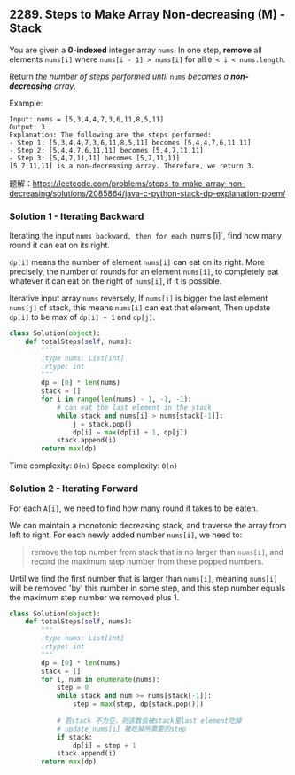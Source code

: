 ## 2289. Steps to Make Array Non-decreasing (M) - Stack

You are given a **0-indexed** integer array `nums`. In one step, **remove** all elements `nums[i]` where `nums[i - 1] > nums[i]` for all `0 < i < nums.length`.

Return *the number of steps performed until* `nums` *becomes a **non-decreasing** array*.

Example:

```
Input: nums = [5,3,4,4,7,3,6,11,8,5,11]
Output: 3
Explanation: The following are the steps performed:
- Step 1: [5,3,4,4,7,3,6,11,8,5,11] becomes [5,4,4,7,6,11,11]
- Step 2: [5,4,4,7,6,11,11] becomes [5,4,7,11,11]
- Step 3: [5,4,7,11,11] becomes [5,7,11,11]
[5,7,11,11] is a non-decreasing array. Therefore, we return 3.
```



题解：https://leetcode.com/problems/steps-to-make-array-non-decreasing/solutions/2085864/java-c-python-stack-dp-explanation-poem/

### Solution 1 - Iterating Backward

Iterating the input `nums backward, then for each `nums [i]`, find how many round it can eat on its right.

`dp[i]` means the number of element `nums[i]` can eat on its right. More precisely, the number of rounds for an element `nums[i]`,
to completely eat whatever it can eat on the right of `nums[i]`, if it is possible.

Iterative input array `nums` reversely, If `nums[i]` is bigger the last element `nums[j]` of stack,
this means `nums[i]` can eat that element, Then update `dp[i]` to be max of `dp[i] + 1` and `dp[j]`.

```python
class Solution(object):
    def totalSteps(self, nums):
        """
        :type nums: List[int]
        :rtype: int
        """
        dp = [0] * len(nums)
        stack = []
        for i in range(len(nums) - 1, -1, -1):
      		# can eat the last element in the stack
            while stack and nums[i] > nums[stack[-1]]:
                j = stack.pop()
                dp[i] = max(dp[i] + 1, dp[j])
            stack.append(i)
        return max(dp)
```

Time complexity: `O(n)`
Space complexity:  `O(n)`



### Solution 2 - Iterating Forward

For each `A[i]`, we need to find how many round it takes to be eaten.

We can maintain a monotonic decreasing stack, and traverse the array from left to right. For each newly added number `nums[i]`, we need to:

> remove the top number from stack that is no larger than `nums[i]`, and record the maximum step number from these popped numbers.

Until we find the first number that is larger than `nums[i]`, meaning `nums[i]` will be removed 'by' this number in some step, and this step number equals the maximum step number we removed plus 1.

```python
class Solution(object):
    def totalSteps(self, nums):
        """
        :type nums: List[int]
        :rtype: int
        """
        dp = [0] * len(nums)
        stack = []
        for i, num in enumerate(nums):
            step = 0
            while stack and num >= nums[stack[-1]]:
                step = max(step, dp[stack.pop()])
            
            # 若stack 不为空，则该数会被stack里last element吃掉
            # update nums[i] 被吃掉所需要的step
            if stack:
                dp[i] = step + 1
            stack.append(i)
        return max(dp)
```

